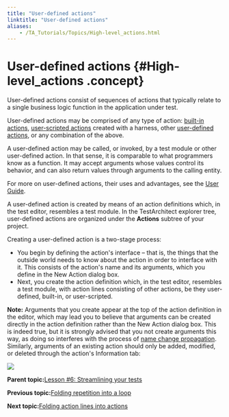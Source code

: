 ```yaml
--- 
title: "User-defined actions"
linktitle: "User-defined actions"
aliases: 
    - /TA_Tutorials/Topics/High-level_actions.html
---
```

# User-defined actions {#High-level_actions .concept}

User-defined actions consist of sequences of actions that typically relate to a single business logic function in the application under test.

User-defined actions may be comprised of any type of action: [built-in actions](../../TA_Automation/Topics/bia_Built_in_actions.html), [user-scripted actions](Tutorial_Scripting_actions_in_other_languages.html) created with a harness, other [user-defined actions](../../reuse/reuse.High_level_actions.html), or any combination of the above.

A user-defined action may be called, or invoked, by a test module or other user-defined action. In that sense, it is comparable to what programmers know as a function. It may accept arguments whose values control its behavior, and can also return values through arguments to the calling entity.

For more on user-defined actions, their uses and advantages, see the [User Guide](../../reuse/reuse.High_level_actions.html).

A user-defined action is created by means of an action definitions which, in the test editor, resembles a test module. In the TestArchitect explorer tree, user-defined actions are organized under the **Actions** subtree of your project.

Creating a user-defined action is a two-stage process:

-   You begin by defining the action's interface – that is, the things that the outside world needs to know about the action in order to interface with it. This consists of the action's name and its arguments, which you define in the New Action dialog box.
-   Next, you create the action definition which, in the test editor, resembles a test module, with action lines consisting of other actions, be they user-defined, built-in, or user-scripted.

**Note:** Arguments that you create appear at the top of the action definition in the editor, which may lead you to believe that arguments can be created directly in the action definition rather than the New Action dialog box. This is indeed true, but it is strongly advised that you not create arguments this way, as doing so interferes with the process of [name change propagation](../../TA_Help/Topics/Project_and_project_items_rename_refactoring.html). Similarly, arguments of an existing action should only be added, modified, or deleted through the action's Information tab:

![](../Images/hi_level_action.args_mods.png)

**Parent topic:**[Lesson \#6: Streamlining your tests](../../TA_Tutorials/Topics/Tutorial_Building_an_action_definition.html)

**Previous topic:**[Folding repetition into a loop](../../TA_Tutorials/Topics/tut_looping_examples.html)

**Next topic:**[Folding action lines into actions](../../TA_Tutorials/Topics/Refactoring.html)

